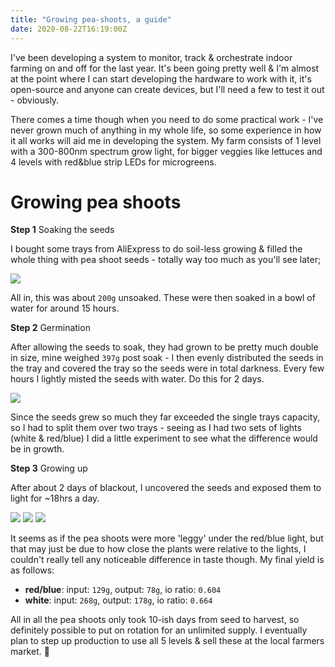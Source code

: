 ```yaml
---
title: "Growing pea-shoots, a guide"
date: 2020-08-22T16:19:00Z
---
```


I've been developing a system to monitor, track & orchestrate indoor farming on and off
for the last year. It's been going pretty well & I'm almost at the point where I can
start developing the hardware to work with it, it's open-source and anyone can create devices, but
I'll need a few to test it out - obviously.

There comes a time though when you need to do some practical work - I've never grown much
of anything in my whole life, so some experience in how it all works will aid me in developing
the system. My farm consists of 1 level with a 300-800nm spectrum grow light, for bigger veggies
like lettuces and 4 levels with red&blue strip LEDs for microgreens.

# Growing pea shoots

**Step 1** Soaking the seeds

I bought some trays from AliExpress to do soil-less growing & filled the whole thing with pea shoot seeds -
totally way too much as you'll see later;

<img src="https://ftp.cass.si/b40t06=xd.jpeg" />

All in, this was about `200g` unsoaked. These were then soaked in a bowl of water for around 15 hours.

**Step 2** Germination

After allowing the seeds to soak, they had grown to be pretty much double in size,
mine weighed `397g` post soak - I then evenly distributed the seeds in the tray and covered the
tray so the seeds were in total darkness. Every few hours I lightly misted the seeds with water.
Do this for 2 days.

<img src="https://ftp.cass.si/9Oo947=59.jpeg" />

Since the seeds grew so much they far exceeded the single trays capacity, so I had to split them
over two trays - seeing as I had two sets of lights (white & red/blue) I did a little experiment to see what the difference would be in growth.

**Step 3** Growing up

After about 2 days of blackout, I uncovered the seeds and exposed them to light for ~18hrs a day.

<div class="_3picrow">
    <img src="https://ftp.cass.si/2wga=99y~.jpeg" />
    <img src="https://ftp.cass.si/789jDnni9.jpeg" />
    <img src="https://ftp.cass.si/fl47JR996.jpeg" />
</div>

It seems as if the pea shoots were more 'leggy' under the red/blue light, but that may just
be due to how close the plants were relative to the lights, I couldn't really tell any noticeable
difference in taste though. My final yield is as follows:

- **red/blue**: input: `129g`, output: `78g`, io ratio: `0.604`
- **white**: input: `268g`, output: `178g`, io ratio: `0.664`

All in all the pea shoots only took 10-ish days from seed to harvest, so definitely
possible to put on rotation for an unlimited supply. I eventually plan to step up production
to use all 5 levels & sell these at the local farmers market. 🌱

